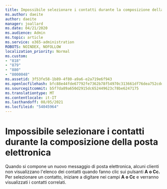 ```yaml
---
title: Impossibile selezionare i contatti durante la composizione della posta elettronica in Outlook.com
ms.author: daeite
author: daeite
manager: joallard
ms.date: 04/21/2020
ms.audience: Admin
ms.topic: article
ms.service: o365-administration
ROBOTS: NOINDEX, NOFOLLOW
localization_priority: Normal
ms.custom:
- "818"
- "879"
- "880"
- "8000048"
ms.assetid: 3f53fe58-1b89-4f80-a9a6-e2a719e6f943
ms.openlocfilehash: bfc88e44fde67792fe7362b78f54970c313661df76dea752cdd85fd03802d290
ms.sourcegitcommit: b5f7da89a650d2915dc652449623c78be6247175
ms.translationtype: MT
ms.contentlocale: it-IT
ms.lasthandoff: 08/05/2021
ms.locfileid: "54045964"
---
```

# <a name="cant-select-contacts-when-composing-email"></a>Impossibile selezionare i contatti durante la composizione della posta elettronica

Quando si compone un nuovo messaggio di posta elettronica, alcuni clienti non visualizzano l'elenco dei contatti quando fanno clic sui pulsanti **A** **o Cc.** Per selezionare un contatto, iniziare a digitare nei campi **A** **o Cc** e verranno visualizzati i contatti correlati.
